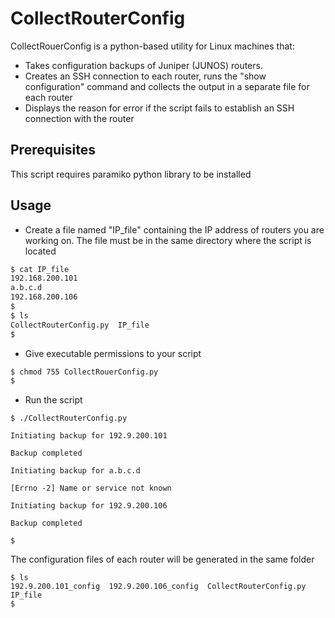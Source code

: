# CollectRouterConfig

CollectRouerConfig is a python-based utility for Linux machines that:

- Takes configuration backups of Juniper (JUNOS) routers.
- Creates an SSH connection to each router, runs the "show configuration" command and collects the output in a separate file for each router
- Displays the reason for error if the script fails to establish an SSH connection with the router

## Prerequisites

This script requires paramiko python library to be installed

## Usage

- Create a file named "IP_file" containing the IP address of routers you are working on. The file must be in the same directory where the script is located

```bash
$ cat IP_file 
192.168.200.101
a.b.c.d
192.168.200.106
$  
$ ls 
CollectRouterConfig.py  IP_file
$ 
```

- Give executable permissions to your script
```bash
$ chmod 755 CollectRouerConfig.py
$
```

- Run the script
```
$ ./CollectRouterConfig.py 

Initiating backup for 192.9.200.101

Backup completed

Initiating backup for a.b.c.d

[Errno -2] Name or service not known

Initiating backup for 192.9.200.106

Backup completed

$
```

The configuration files of each router will be generated in the same folder
```
$ ls
192.9.200.101_config  192.9.200.106_config  CollectRouterConfig.py  IP_file
$ 
```

